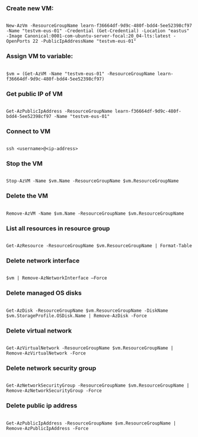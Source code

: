 ### Create new VM:

```

New-AzVm -ResourceGroupName learn-f36664df-9d9c-480f-bdd4-5ee52398cf97 -Name "testvm-eus-01" -Credential (Get-Credential) -Location "eastus" -Image Canonical:0001-com-ubuntu-server-focal:20_04-lts:latest -OpenPorts 22 -PublicIpAddressName "testvm-eus-01"

```

### Assign VM to variable:

```

$vm = (Get-AzVM -Name "testvm-eus-01" -ResourceGroupName learn-f36664df-9d9c-480f-bdd4-5ee52398cf97)

```

### Get public IP of VM

```

Get-AzPublicIpAddress -ResourceGroupName learn-f36664df-9d9c-480f-bdd4-5ee52398cf97 -Name "testvm-eus-01"

```

### Connect to VM

```

ssh <username>@<ip-address>

```

### Stop the VM

```

Stop-AzVM -Name $vm.Name -ResourceGroupName $vm.ResourceGroupName

```

### Delete the VM

```

Remove-AzVM -Name $vm.Name -ResourceGroupName $vm.ResourceGroupName

```

### List all resources in resource group

```

Get-AzResource -ResourceGroupName $vm.ResourceGroupName | Format-Table

```

### Delete network interface

```

$vm | Remove-AzNetworkInterface –Force

```

### Delete managed OS disks

```

Get-AzDisk -ResourceGroupName $vm.ResourceGroupName -DiskName $vm.StorageProfile.OSDisk.Name | Remove-AzDisk -Force

```

### Delete virtual network

```

Get-AzVirtualNetwork -ResourceGroupName $vm.ResourceGroupName | Remove-AzVirtualNetwork -Force

```

### Delete network security group

```

Get-AzNetworkSecurityGroup -ResourceGroupName $vm.ResourceGroupName | Remove-AzNetworkSecurityGroup -Force

```

### Delete public ip address

```

Get-AzPublicIpAddress -ResourceGroupName $vm.ResourceGroupName | Remove-AzPublicIpAddress -Force

```